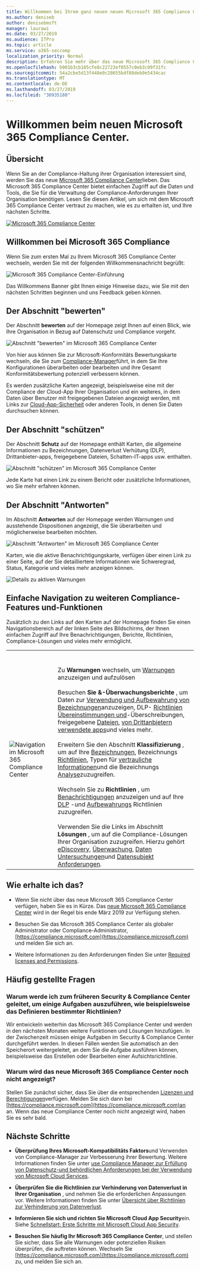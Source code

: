 ```yaml
---
title: Willkommen bei Ihrem ganz neuen neuen Microsoft 365 Compliance Center
ms.author: deniseb
author: denisebmsft
manager: laurawi
ms.date: 03/27/2019
ms.audience: ITPro
ms.topic: article
ms.service: o365-seccomp
localization_priority: Normal
description: Erfahren Sie mehr über das neue Microsoft 365 Compliance Center, einschließlich der enthaltenen Informationen, seiner Vorgehensweisen und der nächsten Schritte.
ms.openlocfilehash: b901b3cb185cfe8c22723ef0557c0eb3c09f31fc
ms.sourcegitcommit: 54a2cbe5d13f448e0c28655bdf88deb9e5434cac
ms.translationtype: MT
ms.contentlocale: de-DE
ms.lasthandoff: 03/27/2019
ms.locfileid: "30935180"
---
```

# <a name="welcome-to-your-all-new-microsoft-365-compliance-center"></a>Willkommen beim neuen Microsoft 365 Compliance Center.

## <a name="overview"></a>Übersicht

Wenn Sie an der Compliance-Haltung ihrer Organisation interessiert sind, werden Sie das neue [Microsoft 365 Compliance Center](https://compliance.microsoft.com)lieben. Das Microsoft 365 Compliance Center bietet einfachen Zugriff auf die Daten und Tools, die Sie für die Verwaltung der Compliance-Anforderungen Ihrer Organisation benötigen. Lesen Sie diesen Artikel, um sich mit dem Microsoft 365 Compliance Center vertraut zu machen, wie es zu erhalten ist, und Ihre nächsten Schritte.

[![Microsoft 365 Compliance Center](media/m365-compliance-center.png)](https://compliance.microsoft.com)

## <a name="welcome-to-microsoft-365-compliance"></a>Willkommen bei Microsoft 365 Compliance

Wenn Sie zum ersten Mal zu Ihrem Microsoft 365 Compliance Center wechseln, werden Sie mit der folgenden Willkommensnachricht begrüßt:

![Microsoft 365 Compliance Center-Einführung](media/m365-compliancecenter-welcomesteps.png)

Das Willkommens Banner gibt Ihnen einige Hinweise dazu, wie Sie mit den nächsten Schritten beginnen und uns Feedback geben können.

## <a name="the-assess-section"></a>Der Abschnitt "bewerten"

Der Abschnitt **bewerten** auf der Homepage zeigt Ihnen auf einen Blick, wie Ihre Organisation in Bezug auf Datenschutz und Compliance vorgeht.

![Abschnitt "bewerten" im Microsoft 365 Compliance Center](media/m365-compliance-center-assess.png)

Von hier aus können Sie zur Microsoft-Konformitäts Bewertungskarte wechseln, die Sie zum [Compliance-Manager](meet-data-protection-and-regulatory-reqs-using-microsoft-cloud.md)führt, in dem Sie Ihre Konfigurationen überarbeiten oder bearbeiten und ihre Gesamt Konformitätsbewertung potenziell verbessern können.

Es werden zusätzliche Karten angezeigt, beispielsweise eine mit der Compliance der Cloud-App Ihrer Organisation und ein weiteres, in dem Daten über Benutzer mit freigegebenen Dateien angezeigt werden, mit Links zur [Cloud-App-Sicherheit](https://docs.microsoft.com/cloud-app-security/) oder anderen Tools, in denen Sie Daten durchsuchen können.

## <a name="the-protect-section"></a>Der Abschnitt "schützen"

Der Abschnitt **Schutz** auf der Homepage enthält Karten, die allgemeine Informationen zu Bezeichnungen, Datenverlust Verhütung (DLP), Drittanbieter-apps, freigegebene Dateien, Schatten-IT-apps usw. enthalten. 

![Abschnitt "schützen" im Microsoft 365 Compliance Center](media/m365-compliance-center-protect.png)

Jede Karte hat einen Link zu einem Bericht oder zusätzliche Informationen, wo Sie mehr erfahren können.

## <a name="the-respond-section"></a>Der Abschnitt "Antworten"

Im Abschnitt **Antworten** auf der Homepage werden Warnungen und ausstehende Dispositionen angezeigt, die Sie überarbeiten und möglicherweise bearbeiten möchten.

![Abschnitt "Antworten" im Microsoft 365 Compliance Center](media/m365-compliance-center-respond.png)

Karten, wie die aktive Benachrichtigungskarte, verfügen über einen Link zu einer Seite, auf der Sie detailliertere Informationen wie Schweregrad, Status, Kategorie und vieles mehr anzeigen können.

![Details zu aktiven Warnungen](media/m365-compliance-center-alerts-details.png) 

## <a name="easy-navigation-to-more-compliance-features-and-capabilities"></a>Einfache Navigation zu weiteren Compliance-Features und-Funktionen

Zusätzlich zu den Links auf den Karten auf der Homepage finden Sie einen Navigationsbereich auf der linken Seite des Bildschirms, der Ihnen einfachen Zugriff auf Ihre Benachrichtigungen, Berichte, Richtlinien, Compliance-Lösungen und vieles mehr ermöglicht. 

|  |  |
|---------|---------|
|![Navigation im Microsoft 365 Compliance Center](media/m365-compliance-center-leftnav.png)  |<br/><br/> Zu **Warnungen** wechseln, um [Warnungen](alerts.md) anzuzeigen und aufzulösen<br/><br/>Besuchen **Sie &-Überwachungsberichte** , um Daten zur [Verwendung und Aufbewahrung von Bezeichnungen](sensitivity-labels.md)anzuzeigen, DLP- [Richtlinien Übereinstimmungen und](view-the-dlp-reports.md)-Überschreibungen, freigegebene [Dateien](https://docs.microsoft.com/cloud-app-security/file-filters), [von Drittanbietern verwendete apps](https://docs.microsoft.com/cloud-app-security/discovered-apps)und vieles mehr.<br/><br/>Erweitern Sie den Abschnitt **Klassifizierung** , um auf Ihre [Bezeichnungen](labels.md), Bezeichnungs [Richtlinien](sensitivity-labels.md#what-label-policies-can-do), Typen für [vertrauliche Informationen](what-the-sensitive-information-types-look-for.md)und die Bezeichnungs [Analyse](view-label-activity-for-documents.md)zuzugreifen.<br/><br/>Wechseln Sie zu **Richtlinien** , um [Benachrichtigungen](alerts.md) anzuzeigen und auf Ihre [DLP](data-loss-prevention-policies.md) -und [Aufbewahrungs](retention-policies.md) Richtlinien zuzugreifen.<br/><br/> Verwenden Sie die Links im Abschnitt **Lösungen** , um auf die Compliance-Lösungen Ihrer Organisation zuzugreifen. Hierzu gehört [eDiscovery](ediscovery.md), [Überwachung](supervision-policies.md), [Daten Untersuchungen](compliance20/data-investigations-release-notes.md)und [Datensubjekt Anforderungen](manage-gdpr-data-subject-requests-with-the-dsr-case-tool.md).        |


## <a name="how-do-i-get-this"></a>Wie erhalte ich das?

- Wenn Sie nicht über das neue Microsoft 365 Compliance Center verfügen, haben Sie es in Kürze. Das [neue Microsoft 365 Compliance Center](microsoft-security-and-compliance.md#microsoft-365-compliance-center) wird in der Regel bis ende März 2019 zur Verfügung stehen.

- Besuchen Sie das Microsoft 365 Compliance Center als globaler Administrator oder Compliance-Administrator, [https://compliance.microsoft.com](https://compliance.microsoft.com) und melden Sie sich an. 

- Weitere Informationen zu den Anforderungen finden Sie unter [Required licenses and Permissions](microsoft-security-and-compliance.md#required-licenses-and-permissions).

## <a name="frequently-asked-questions"></a>Häufig gestellte Fragen

### <a name="why-am-i-taken-to-the-former-security--compliance-center-to-perform-some-tasks-such-as-defining-certain-policies"></a>Warum werde ich zum früheren Security & Compliance Center geleitet, um einige Aufgaben auszuführen, wie beispielsweise das Definieren bestimmter Richtlinien?

Wir entwickeln weiterhin das Microsoft 365 Compliance Center und werden in den nächsten Monaten weitere Funktionen und Lösungen hinzufügen. In der Zwischenzeit müssen einige Aufgaben im Security & Compliance Center durchgeführt werden. In diesen Fällen werden Sie automatisch an den Speicherort weitergeleitet, an dem Sie die Aufgabe ausführen können, beispielsweise das Erstellen oder Bearbeiten einer Aufsichtsrichtlinie.

### <a name="why-dont-i-see-the-new-microsoft-365-compliance-center-yet"></a>Warum wird das neue Microsoft 365 Compliance Center noch nicht angezeigt?

Stellen Sie zunächst sicher, dass Sie über die entsprechenden [Lizenzen und Berechtigungen](microsoft-security-and-compliance.md#required-licenses-and-permissions)verfügen. Melden Sie sich dann bei [https://compliance.microsoft.com](https://compliance.microsoft.com)an an. Wenn das neue Compliance Center noch nicht angezeigt wird, haben Sie es sehr bald.

## <a name="next-steps"></a>Nächste Schritte

- **Überprüfung Ihres Microsoft-Kompatibilitäts Faktors**und Verwenden von Compliance-Manager zur Verbesserung ihrer Bewertung. Weitere Informationen finden Sie unter [use Compliance Manager zur Erfüllung von Datenschutz-und behördlichen Anforderungen bei der Verwendung von Microsoft Cloud Services](meet-data-protection-and-regulatory-reqs-using-microsoft-cloud.md).

- **Überprüfen Sie die Richtlinien zur Verhinderung von Datenverlust in Ihrer Organisation** , und nehmen Sie die erforderlichen Anpassungen vor. Weitere Informationen finden Sie unter [Übersicht über Richtlinien zur Verhinderung von Datenverlust](data-loss-prevention-policies.md). 

- **Informieren Sie sich und richten Sie Microsoft Cloud App Security**ein. Siehe [Schnellstart: Erste Schritte mit Microsoft Cloud App Security](https://docs.microsoft.com/cloud-app-security/getting-started-with-cloud-app-security).  

- **Besuchen Sie häufig Ihr Microsoft 365 Compliance Center**, und stellen Sie sicher, dass Sie alle Warnungen oder potenziellen Risiken überprüfen, die auftreten können. Wechseln Sie [https://compliance.microsoft.com](https://compliance.microsoft.com) zu, und melden Sie sich an.